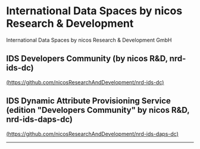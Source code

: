 
# International Data Spaces by nicos Research & Development

International Data Spaces by nicos Research & Development GmbH


## IDS Developers Community (by nicos R&D, nrd-ids-dc)

[(https://github.com/nicosResearchAndDevelopment/nrd-ids-dc)](https://github.com/nicosResearchAndDevelopment/nrd-ids-dc)


## IDS Dynamic Attribute Provisioning Service (edition "Developers Community" by nicos R&D, nrd-ids-daps-dc)

[(https://github.com/nicosResearchAndDevelopment/nrd-ids-daps-dc)](https://github.com/nicosResearchAndDevelopment/nrd-ids-daps-dc)

---


